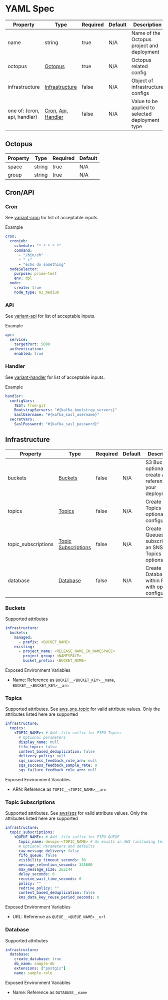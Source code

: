 # YAML Spec

| Property | Type | Required | Default | Description |
| --- | --- | --- | --- | --- |
| name | string | true | N/A | Name of the Octopus project and deployment |
| octopus | [Octopus](#octopus) | true | N/A | Octopus related config |
| infrastructure | [Infrastructure](#infrastructure) | false | N/A | Object of infrastructure configs |
| one of: (cron, api, handler) | [Cron](#cron), [Api](#api), [Handler](#handler) | false | N/A | Value to be applied to selected deployment type |

## Octopus

| Property | Type | Required | Default |
| --- | --- | --- | --- |
| space | string | true | N/A |
| group | string | true | N/A |

## Cron/API

### Cron

See [variant-cron](https://github.com/variant-inc/lazy-helm-charts/tree/variant-cron-1.0.0/charts/variant-cron) for list of acceptable inputs.

Example

```yaml
cron:
  cronjob:
    schedule: "* * * * *"
    command:
      - "/bin/sh"
      - "-c"
      - "echo do something"
  nodeSelector:
    purpose: prime-test
    env: dpl
  node:
    create: true
    node_type: m3_medium
```

### API

See [variant-api](https://github.com/variant-inc/lazy-helm-charts/tree/variant-api-2.0.0/charts/variant-api) for list of acceptable inputs.

Example

```yaml
api:
  service:
    targetPort: 5000
  authentication:
    enabled: true
```

### Handler

See [variant-handler](https://github.com/variant-inc/lazy-helm-charts/tree/variant-handler-1.0.2/charts/variant-handler) for list of acceptable inputs.

Example

```yaml
handler:
  configVars:
    TEST: from-git
    BootstrapServers: "#{kafka_bootstrap_servers}"
    SaslUsername: "#{kafka_sasl_username}"
  secretVars:
    SaslPassword: "#{kafka_sasl_password}"
```

## Infrastructure

| Property | Type | Required | Default | Description |
| --- | --- | --- | --- | --- |
| buckets | [Buckets](#buckets) | false | N/A | S3 Buckets to optionally create and reference in your deployment
| topics | [Topics](#topics) | false | N/A | Create SNS Topics with optional configuration. |
| topic_subscriptions | [Topic Subscriptions](#topic-subscriptions) | false | N/A | Create SQS Queues and subscribe to an SNS Topics with options |
| database | [Database](#database) | false | N/A | Create Database within RDS with optional configuration. |

### Buckets

Supported attributes

```yaml
infrastructure:
  buckets:
    managed:
      - prefix: <BUCKET_NAME>
    existing:
      - project_name: <RELEASE_NAME_IN_NAMESPACE>
        project_group: <NAMESPACE>
        bucket_prefix: <BUCKET_NAME>
```

Exposed Environment Variables

- Name: Reference as `BUCKET__<BUCKET_KEY>__name`, `BUCKET__<BUCKET_KEY>__arn`

### Topics

Supported attributes. See [aws_sns_topic](https://registry.terraform.io/modules/terraform-aws-modules/sns/aws/latest?tab=inputs) for valid attribute values. Only the attributes listed here are supported

```yaml
infrastructure:
  topics:
    <TOPIC_NAME>: # Add .fifo suffix for FIFO Topics
      # Optional parameters
      display_name: null
      fifo_topic: false
      content_based_deduplication: false
      delivery_policy: null
      sqs_success_feedback_role_arn: null
      sqs_success_feedback_sample_rate: 0
      sqs_failure_feedback_role_arn: null
```

Exposed Environment Variables

- ARN: Reference as `TOPIC__<TOPIC_NAME>__arn`

### Topic Subscriptions

Supported attributes. See [aws/sqs](https://registry.terraform.io/modules/terraform-aws-modules/sqs/aws/latest?tab=inputs) for valid attribute values. Only the attributes listed here are supported

```yaml
infrastructure:
  topic_subscriptions:
    <QUEUE_NAME>: # Add .fifo suffix for FIFO QUEUE
      topic_name: devops-<TOPIC_NAME> # As exists in AWS (including team prefix)
      # Optional Parameters and defaults
      raw_message_delivery: false
      fifo_queue: false
      visibility_timeout_seconds: 30
      message_retention_seconds: 345600
      max_message_size: 262144
      delay_seconds: 0
      receive_wait_time_seconds: 0
      policy: ""
      redrive_policy: ""
      content_based_deduplication: false
      kms_data_key_reuse_period_seconds: 0
```

Exposed Environment Variables

- URL: Reference as `QUEUE__<QUEUE_NAME>__url`

### Database

Supported attributes

```yaml
infrastructure:
  database:
    create_database: true
    db_name: sample-db
    extensions: ["postgis"]
    name: sample-role
```

Exposed Environment Variables

- Name: Reference as `DATABASE__name`
